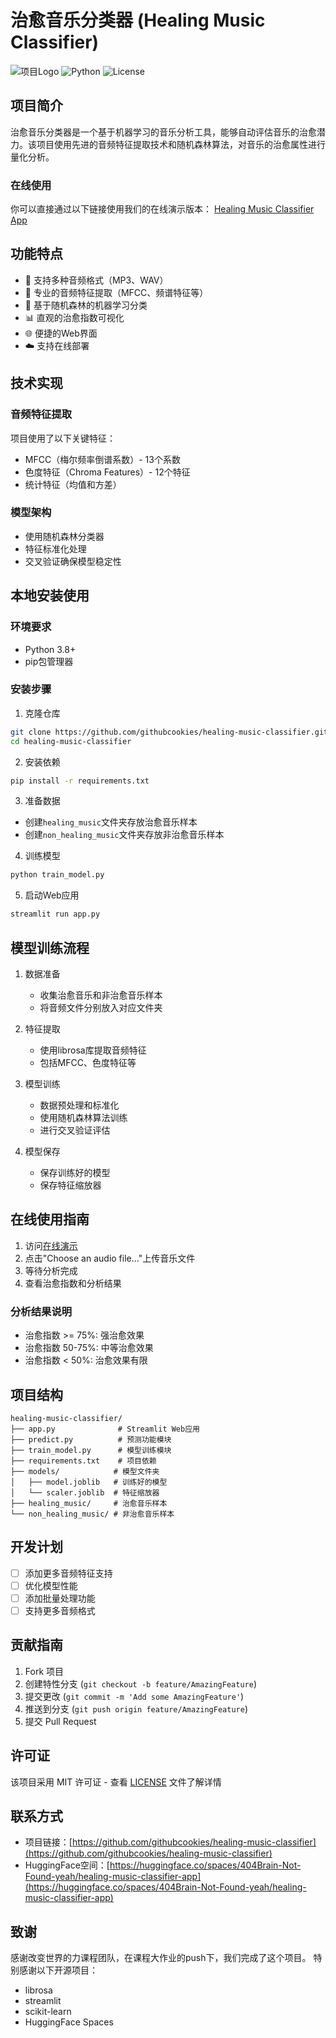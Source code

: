 # 治愈音乐分类器 (Healing Music Classifier)

![项目Logo](https://img.shields.io/badge/AI-Music%20Classifier-brightgreen)
![Python](https://img.shields.io/badge/python-3.8%2B-blue)
![License](https://img.shields.io/badge/license-MIT-green)

## 项目简介

治愈音乐分类器是一个基于机器学习的音乐分析工具，能够自动评估音乐的治愈潜力。该项目使用先进的音频特征提取技术和随机森林算法，对音乐的治愈属性进行量化分析。

### 在线使用

你可以直接通过以下链接使用我们的在线演示版本：
[Healing Music Classifier App](https://huggingface.co/spaces/404Brain-Not-Found-yeah/healing-music-classifier-app)

## 功能特点

- 🎵 支持多种音频格式（MP3、WAV）
- 🎼 专业的音频特征提取（MFCC、频谱特征等）
- 🤖 基于随机森林的机器学习分类
- 📊 直观的治愈指数可视化
- 🌐 便捷的Web界面
- ☁️ 支持在线部署

## 技术实现

### 音频特征提取
项目使用了以下关键特征：
- MFCC（梅尔频率倒谱系数）- 13个系数
- 色度特征（Chroma Features）- 12个特征
- 统计特征（均值和方差）

### 模型架构
- 使用随机森林分类器
- 特征标准化处理
- 交叉验证确保模型稳定性

## 本地安装使用

### 环境要求
- Python 3.8+
- pip包管理器

### 安装步骤

1. 克隆仓库
```bash
git clone https://github.com/githubcookies/healing-music-classifier.git
cd healing-music-classifier
```

2. 安装依赖
```bash
pip install -r requirements.txt
```

3. 准备数据
- 创建`healing_music`文件夹存放治愈音乐样本
- 创建`non_healing_music`文件夹存放非治愈音乐样本

4. 训练模型
```bash
python train_model.py
```

5. 启动Web应用
```bash
streamlit run app.py
```

## 模型训练流程

1. 数据准备
   - 收集治愈音乐和非治愈音乐样本
   - 将音频文件分别放入对应文件夹

2. 特征提取
   - 使用librosa库提取音频特征
   - 包括MFCC、色度特征等

3. 模型训练
   - 数据预处理和标准化
   - 使用随机森林算法训练
   - 进行交叉验证评估

4. 模型保存
   - 保存训练好的模型
   - 保存特征缩放器

## 在线使用指南

1. 访问[在线演示](https://huggingface.co/spaces/404Brain-Not-Found-yeah/healing-music-classifier-app)
2. 点击"Choose an audio file..."上传音乐文件
3. 等待分析完成
4. 查看治愈指数和分析结果

### 分析结果说明
- 治愈指数 >= 75%: 强治愈效果
- 治愈指数 50-75%: 中等治愈效果
- 治愈指数 < 50%: 治愈效果有限

## 项目结构

```
healing-music-classifier/
├── app.py              # Streamlit Web应用
├── predict.py          # 预测功能模块
├── train_model.py      # 模型训练模块
├── requirements.txt    # 项目依赖
├── models/            # 模型文件夹
│   ├── model.joblib   # 训练好的模型
│   └── scaler.joblib  # 特征缩放器
├── healing_music/     # 治愈音乐样本
└── non_healing_music/ # 非治愈音乐样本
```

## 开发计划

- [ ] 添加更多音频特征支持
- [ ] 优化模型性能
- [ ] 添加批量处理功能
- [ ] 支持更多音频格式

## 贡献指南

1. Fork 项目
2. 创建特性分支 (`git checkout -b feature/AmazingFeature`)
3. 提交更改 (`git commit -m 'Add some AmazingFeature'`)
4. 推送到分支 (`git push origin feature/AmazingFeature`)
5. 提交 Pull Request

## 许可证

该项目采用 MIT 许可证 - 查看 [LICENSE](LICENSE) 文件了解详情

## 联系方式

- 项目链接：[https://github.com/githubcookies/healing-music-classifier](https://github.com/githubcookies/healing-music-classifier)
- HuggingFace空间：[https://huggingface.co/spaces/404Brain-Not-Found-yeah/healing-music-classifier-app](https://huggingface.co/spaces/404Brain-Not-Found-yeah/healing-music-classifier-app)

## 致谢

感谢改变世界的力课程团队，在课程大作业的push下，我们完成了这个项目。
特别感谢以下开源项目：
- librosa
- streamlit
- scikit-learn
- HuggingFace Spaces
